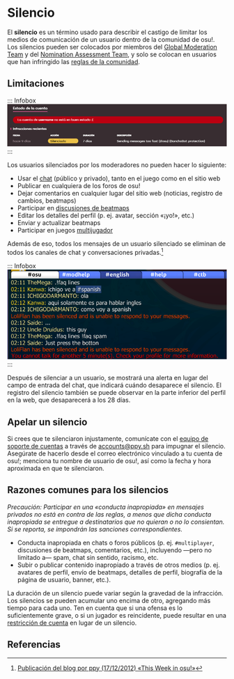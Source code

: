 # Silencio

El **silencio** es un término usado para describir el castigo de limitar los medios de comunicación de un usuario dentro de la comunidad de osu!. Los silencios pueden ser colocados por miembros del [Global Moderation Team](/wiki/People/Global_Moderation_Team) y del [Nomination Assessment Team](/wiki/People/Nomination_Assessment_Team), y solo se colocan en usuarios que han infringido las [reglas de la comunidad](/wiki/Rules).

## Limitaciones

::: Infobox
![](img/silence-profile-ES.jpg "Registro del silencio en la página de perfil")
:::

Los usuarios silenciados por los moderadores no pueden hacer lo siguiente:

- Usar el [chat](/wiki/Client/Interface/Chat_console) (público y privado), tanto en el juego como en el sitio web
- Publicar en cualquiera de los foros de osu!
- Dejar comentarios en cualquier lugar del sitio web (noticias, registro de cambios, beatmaps)
- Participar en [discusiones de beatmaps](/wiki/Beatmap_discussion)
- Editar los detalles del perfil (p. ej. avatar, sección «¡yo!», etc.)
- Enviar y actualizar beatmaps
- Participar en juegos [multijugador](/wiki/Client/Interface/Multiplayer)

Además de eso, todos los mensajes de un usuario silenciado se eliminan de todos los canales de chat y conversaciones privadas.[^chat-cleanup]

::: Infobox
![](img/silence-ingame.png "Advertencia de silencio en el chat")
:::

Después de silenciar a un usuario, se mostrará una alerta en lugar del campo de entrada del chat, que indicará cuándo desaparece el silencio. El registro del silencio también se puede observar en la parte inferior del perfil en la web, que desaparecerá a los 28 días.

## Apelar un silencio

Si crees que te silenciaron injustamente, comunícate con el [equipo de soporte de cuentas](/wiki/People/Account_support_team#accounts@ppy.sh) a través de [accounts@ppy.sh](mailto:accounts@ppy.sh) para impugnar el silencio. Asegúrate de hacerlo desde el correo electrónico vinculado a tu cuenta de osu!; menciona tu nombre de usuario de osu!, así como la fecha y hora aproximada en que te silenciaron.

## Razones comunes para los silencios

*Precaución: Participar en una «conducta inapropiada» en mensajes privados no está en contra de las reglas, a menos que dicha conducta inapropiada se entregue a destinatarios que no quieran o no lo consientan. Si se reporta, se impondrán las sanciones correspondientes.*

- Conducta inapropiada en chats o foros públicos (p. ej. `#multiplayer`, discusiones de beatmaps, comentarios, etc.), incluyendo —pero no limitado a— spam, chat sin sentido, racismo, etc.
- Subir o publicar contenido inapropiado a través de otros medios (p. ej. avatares de perfil, envío de beatmaps, detalles de perfil, biografía de la página de usuario, banner, etc.).

La duración de un silencio puede variar según la gravedad de la infracción. Los silencios se pueden acumular uno encima de otro, agregando más tiempo para cada uno. Ten en cuenta que si una ofensa es lo suficientemente grave, o si un jugador es reincidente, puede resultar en una [restricción de cuenta](/wiki/Help_centre/Account_restrictions) en lugar de un silencio.

## Referencias

[^chat-cleanup]: [Publicación del blog por ppy (17/12/2012) «This Week in osu!»](https://blog.ppy.sh/post/38114063519/this-week-in-osu-5)
